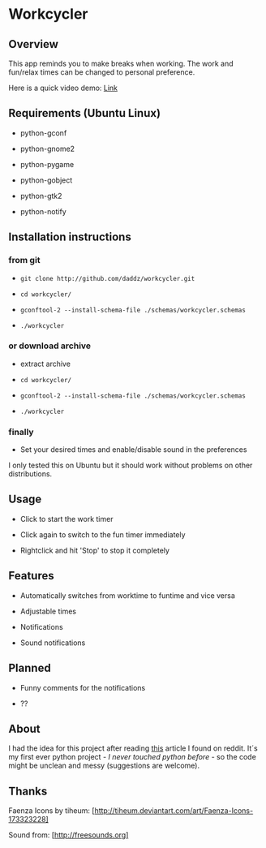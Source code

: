 # Workcycler

## Overview

This app reminds you to make breaks when working.
The work and fun/relax times can be changed to personal preference.

Here is a quick video demo: [Link](http://www.youtube.com/watch?v=EyfUe1gXlXQ)


## Requirements (Ubuntu Linux)

- python-gconf

- python-gnome2

- python-pygame

- python-gobject

- python-gtk2

- python-notify

## Installation instructions

### from git

- `git clone http://github.com/daddz/workcycler.git`

- `cd workcycler/`

- `gconftool-2 --install-schema-file ./schemas/workcycler.schemas`

- `./workcycler`

### or download archive

- extract archive

- `cd workcycler/`

- `gconftool-2 --install-schema-file ./schemas/workcycler.schemas`

- `./workcycler`

### finally

- Set your desired times and enable/disable sound in the preferences

I only tested this on Ubuntu but it should work without problems on other distributions.


## Usage

- Click to start the work timer

- Click again to switch to the fun timer immediately

- Rightclick and hit 'Stop' to stop it completely

## Features

- Automatically switches from worktime to funtime and vice versa

- Adjustable times

- Notifications

- Sound notifications

## Planned

- Funny comments for the notifications

- ??

## About

I had the idea for this project after reading [this](http://www.reddit.com/r/programming/comments/e3you/life_hack_the_3030_minute_work_cycle_feels_like/) article I found on reddit.
It´s my first ever python project - _I never touched python before_ - so the code might be unclean and messy (suggestions are welcome).

## Thanks

Faenza Icons by tiheum: [http://tiheum.deviantart.com/art/Faenza-Icons-173323228]

Sound from: [http://freesounds.org]

